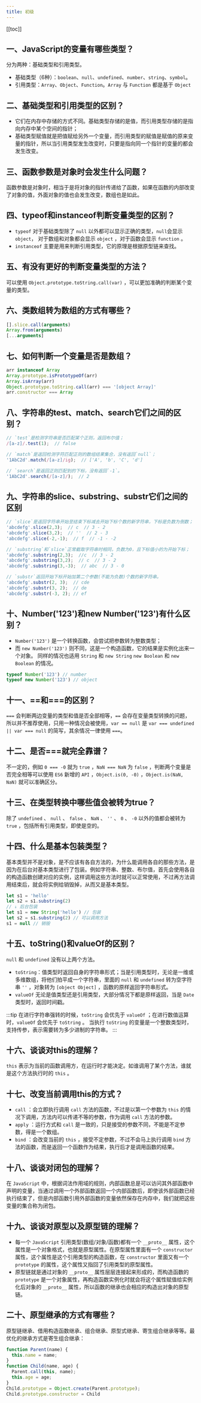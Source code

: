 ```yaml
---
title: 初级
---
```

[[toc]]

## 一、JavaScript的变量有哪些类型？

分为两种：基础类型和引用类型。
- 基础类型（6种）：`boolean`、`null`、`undefined`、`number`、`string`、`symbol`。
- 引用类型：`Array`、`Object`、`Function`。`Array` 与 `Function` 都是基于 `Object`

## 二、基础类型和引用类型的区别？

- 它们在内存中存储的方式不同。基础类型存储的是值，而引用类型存储的是指向内存中某个空间的指针；
- 基础类型赋值就是把值赋给另外一个变量，而引用类型的赋值是赋值的原来变量的指针，所以当引用类型发生改变时，只要是指向同一个指针的变量的都会发生改变。

## 三、函数参数是对象时会发生什么问题？

函数参数是对象时，相当于是将对象的指针传递给了函数，如果在函数的内部改变了对象的值，外面对象的值也会发生改变，数组也是如此。

## 四、typeof和instanceof判断变量类型的区别？

- `typeof` 对于基础类型除了 `null` 以外都可以显示正确的类型，`null`会显示 `object`， 对于数组和对象都会显示 `object` ，对于函数会显示 `function` 。
- `instanceof` 主要是用来判断引用类型，它的原理是根据原型链来查找。

## 五、有没有更好的判断变量类型的方法？

可以使用 `Object.prototype.toString.call(var)` ，可以更加准确的判断某个变量的类型。

## 六、类数组转为数组的方式有哪些？

```javascript
[].slice.call(arguments)
Array.from(arguments)
[...arguments]
```
## 七、如何判断一个变量是否是数组？

```javascript
arr instanceof Array
Array.prototype.isPrototypeOf(arr)
Array.isArray(arr)
Object.prototype.toString.call(arr) === '[object Array]'
arr.constructor === Array
```

## 八、字符串的test、match、search它们之间的区别？

```javascript
// `test`是检测字符串是否匹配某个正则，返回布尔值；
/[a-z]/.test(1);  // false

// `match`是返回检测字符匹配正则的数组结果集合，没有返回`null`；
'1AbC2d'.match(/[a-z]/ig);  // ['A', 'b', 'C', 'd']

// `search`是返回正则匹配到的下标，没有返回`-1`。
'1AbC2d'.search(/[a-z]/);  // 2
```

## 九、字符串的slice、substring、substr它们之间的区别

```javascript
// `slice`是返回字符串开始至结束下标减去开始下标个数的新字符串，下标是负数为倒数；
'abcdefg'.slice(2,3);  // c  // 3 - 2
'abcdefg'.slice(3,2);  // ''  // 2 - 3
'abcdefg'.slice(-2,-1);  // f  // -1 - -2

// `substring`和`slice`正常截取字符串时相同，负数为0，且下标值小的为开始下标；
'abcdefg'.substring(2,3);  //c  // 3 - 2
'abcdefg'.substring(3,2);  // c  // 3 - 2 
'abcdefg'.substring(3,-3);  // abc  // 3 - 0

// `substr`返回开始下标开始加第二个参数(不能为负数)个数的新字符串。
'abcdefg'.substr(2, 3);  // cde
'abcdefg'.substr(3, 2);  // de
'abcdefg'.substr(-3, 2); // ef
```

## 十、Number('123')和new Number('123')有什么区别？

- `Number('123')` 是一个转换函数，会尝试把参数转为整数类型；
- 而 `new Number('123')` 则不同，这是一个构造函数，它的结果是实例化出来一个对象。
同样的情况也适用 `String` 和 `new String` `new Boolean` 和 `new Boolean` 的情况。

```javascript
typeof Number('123') // number
typeof new Number('123') // object
```

## 十一、==和===的区别？

`===` 会判断两边变量的类型和值是否全部相等，`==` 会存在变量类型转换的问题，所以并不推荐使用，只用一种情况会被使用，`var == null` 是 `var === undefined || var === null` 的简写，其余情况一律使用 `===`。

## 十二、是否===就完全靠谱？

不一定的，例如 `0 === -0` 就为 `true` ，`NaN === NaN` 为 `false` ，判断两个变量是否完全相等可以使用 `ES6` 新增的 `API` ，`Object.is(0, -0)` ，`Object.is(NaN, NaN)` 就可以准确区分。

## 十三、在类型转换中哪些值会被转为true？

除了 `undefined` 、 `null` 、 `false` 、 `NaN` 、 `''` 、 `0` 、 `-0` 以外的值都会被转为 `true` ，包括所有引用类型，即使是空的。

## 十四、什么是基本包装类型？

基本类型并不是对象，是不应该有各自方法的，为什么能调用各自的那些方法，是因为在后台对基本类型进行了包装。例如字符串、整数、布尔值，首先会使用各自的构造函数创建对应的实例，这样调用这些方法时就可以正常使用，不过再方法调用结束后，就会将实例给销毁掉，从而又是基本类型。

```javascript
let s1 = 'hello'
let s2 = s1.substring(2)
// ↓ 后台包装
let s1 = new String('hello') // 包装
let s2 = s1.substring(2) // 可以调用方法
s1 = null // 销毁
```

## 十五、toString()和valueOf的区别？

`null` 和 `undefined` 没有以上两个方法。
- `toString`：值类型时返回自身的字符串形式；当是引用类型时，无论是一维或多维数组，将他们拍平成一个字符串，里面的 `null` 和 `undefined` 转为空字符串 `''` ，对象转为 `[object Object]` ，函数的原样返回字符串形式。
- `valueOf` 无论是值类型还是引用类型，大部分情况下都是原样返回，当是 `Date` 类型时，返回时间戳。  
  
:::tip
在进行字符串强转的时候，`toString` 会优先于 `valueOf` ；在进行数值运算时，`valueOf` 会优先于 `toString` 。
当执行 `toString` 的变量是一个整数类型时，支持传参，表示需要转为多少进制的字符串。
:::

## 十六、谈谈对this的理解？

`this` 表示为当前的函数调用方，在运行时才能决定。如谁调用了某个方法，谁就是这个方法执行时的 `this` 。

## 十七、改变当前调用this的方式？

- `call` ：会立即执行调用 `call` 方法的函数，不过是以第一个参数为 `this` 的情况下调用，方法内可以传递不等的参数，作为调用 `call` 方法的参数。
- `apply` ：运行方式和 `call` 是一致的，只是接受的参数不同，不能是不定参数，得是一个数组。
- `bind` ：会改变当前的 `this` ，接受不定参数，不过不会马上执行调用 `bind` 方法的函数，而是返回一个函数作为结果，执行后才是调用函数的结果。

## 十八、谈谈对闭包的理解？

在 `JavaScript` 中，根据词法作用域的规则，内部函数总是可以访问其外部函数中声明的变量，当通过调用一个外部函数返回一个内部函数后，即使该外部函数已经执行结束了，但是内部函数引用外部函数的变量依然保存在内存中，我们就把这些变量的集合称为闭包。

## 十九、谈谈对原型以及原型链的理解？

- 每一个 `JavaScript` 引用类型(数组/对象/函数)都有一个 `__proto__` 属性，这个属性是一个对象格式，也就是原型属性。在原型属性里面有一个 `constructor` 属性，这个属性是这个引用类型的构造函数，在 `constructor` 里面又有一个 `prototype` 的属性，这个属性又指回了引用类型的原型属性。
- 原型链就是通过对象的 `__proto__` 属性层层连接起来形成的，而构造函数的 `prototype` 是一个对象属性，再构造函数实例化时就会将这个属性赋值给实例化后对象的 `__proto__` 属性，所以函数的继承也会相应的构造出对象的原型链。

## 二十、原型继承的方式有哪些？

原型链继承、借用构造函数继承、组合继承、原型式继承、寄生组合继承等等。最优化的继承方式是寄生组合继承：

```javascript
function Parent(name) {
  this.name = name;
}
function Child(name, age) {
  Parent.call(this, name);
  this.age = age;
}
Child.prototype = Object.create(Parent.prototype);
Child.prototype.constructor = Child
```